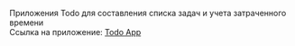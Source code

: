 Приложения Todo для составления списка задач и учета затраченного времени<br>
Ссылка на приложение: [Todo App](https://todoapplication-wine.vercel.app/)

